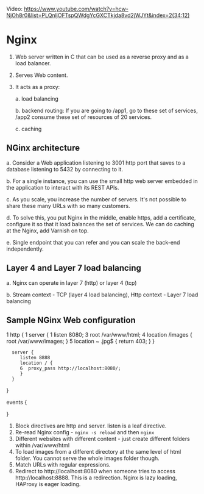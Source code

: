 Video: https://www.youtube.com/watch?v=hcw-NjOh8r0&list=PLQnljOFTspQWdgYcGXCTkjda8vd2jWJYt&index=2(34:12)

# Nginx

1. Web server written in C that can be used as a reverse proxy and as a load balancer.
2. Serves Web content. 
3. It acts as a proxy: 
    
    a. load balancing 
    
    b. backend routing: If you are going to /app1, go to these set of services, /app2 consume these set of resources of 20 services.
    
    c. caching

## NGinx architecture
   a. Consider a Web application listening to 3001 http port that saves to a database listening to 5432 by connecting to it.
   
   b. For a single instance, you can use the small http web server embedded in the application to interact with its REST APIs.
   
   c. As you scale, you increase the number of servers. It's not possible to share these many URLs with so many customers.
   
   d. To solve this, you put Nginx in the middle, enable https, add a certificate, configure it so that it load balances the set of services. We can do caching at the Nginx, add Varnish on top.
   
   e. Single endpoint that you can refer and you can scale the back-end independently.

## Layer 4 and Layer 7 load balancing
   a. Nginx can operate in layer 7 (http) or layer 4 (tcp)
   
   b. Stream context - TCP (layer 4 load balancing), Http context - Layer 7 load balancing

## Sample NGinx Web configuration
   1 http {
      1 server {
         1 listen 8080;
         3 root /var/www/html;
         4 location /images {
            root /var/www/images;
         }
         5 location ~ .jpg$ {
            return 403;
         }
      }

      server {
         listen 8888
         location / {
         6  proxy_pass http://localhost:8080/;
         }
      }
   }

   events {

   }

1. Block directives are http and server. listen is a leaf directive.
2. Re-read Nginx config - `nginx -s reload` and then `nginx`
3. Different websites with different content - just create different folders within /var/www/html
4. To load images from a different directory at the same level of html folder. You cannot serve the whole images folder though.
5. Match URLs with regular expressions.
6. Redirect to http://localhost:8080 when someone tries to access http://localhost:8888. This is a redirection. Nginx is lazy loading, HAProxy is eager loading.
